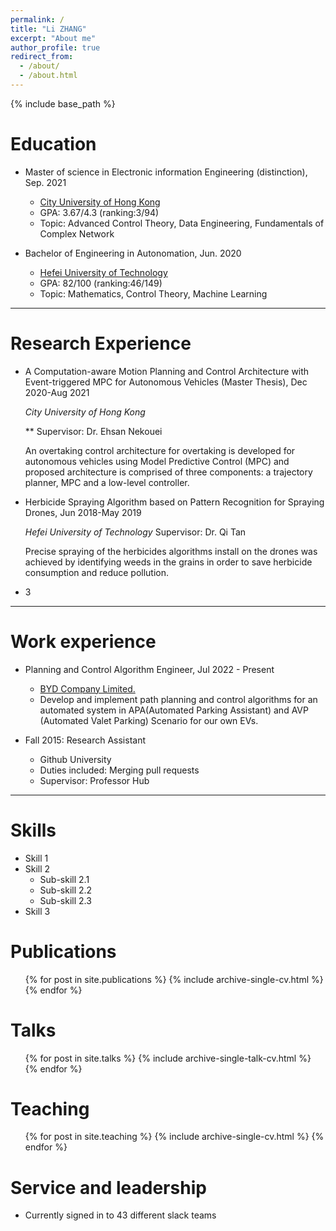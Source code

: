 ```yaml
---
permalink: /
title: "Li ZHANG"
excerpt: "About me"
author_profile: true
redirect_from: 
  - /about/
  - /about.html
---
```


{% include base_path %}

Education
======
* Master of science in  Electronic information Engineering (distinction), Sep. 2021
  * [City University of Hong Kong](www.cityu.edu.hk)
  * GPA: 3.67/4.3 (ranking:3/94)
  * Topic: Advanced Control Theory, Data Engineering, Fundamentals of Complex Network


  
* Bachelor of Engineering in Autonomation, Jun. 2020
  * [Hefei University of Technology](https://www.hfut.edu.cn/) 
  * GPA: 82/100 (ranking:46/149)
  * Topic: Mathematics, Control Theory, Machine Learning

***

Research Experience
======
* A Computation-aware Motion Planning and Control Architecture with Event-triggered MPC for Autonomous Vehicles (Master Thesis), Dec 2020-Aug 2021 

  _City University of Hong Kong_                                                                                  
  
  **  Supervisor: Dr. Ehsan Nekouei	
  
    An overtaking control architecture for overtaking is developed for autonomous vehicles using Model Predictive Control (MPC) and proposed architecture is comprised of three components: a trajectory planner, MPC and a low-level controller.


* Herbicide Spraying Algorithm based on Pattern Recognition for Spraying Drones, Jun 2018-May 2019

  _Hefei University of Technology_                                                                                  Supervisor: Dr.  Qi Tan
  
    Precise spraying of the herbicides algorithms install on the drones was achieved by identifying weeds in the grains in order to save herbicide consumption and reduce pollution.



*  3


***

Work experience
======
* Planning and Control Algorithm Engineer, Jul 2022 - Present
  * [BYD Company Limited.](https://bydeurope.com/)
  * Develop and implement path planning and control algorithms for an automated system in APA(Automated Parking Assistant) and AVP (Automated Valet Parking) Scenario for our own EVs.



* Fall 2015: Research Assistant
  * Github University
  * Duties included: Merging pull requests
  * Supervisor: Professor Hub


***
  
Skills
======
* Skill 1
* Skill 2
  * Sub-skill 2.1
  * Sub-skill 2.2
  * Sub-skill 2.3
* Skill 3

Publications
======
  <ul>{% for post in site.publications %}
    {% include archive-single-cv.html %}
  {% endfor %}</ul>
  
Talks
======
  <ul>{% for post in site.talks %}
    {% include archive-single-talk-cv.html %}
  {% endfor %}</ul>
  
Teaching
======
  <ul>{% for post in site.teaching %}
    {% include archive-single-cv.html %}
  {% endfor %}</ul>
  
Service and leadership
======
* Currently signed in to 43 different slack teams
